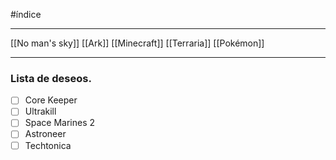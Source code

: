 #índice  
________________________________________________________________________
[[No man's sky]]
[[Ark]]
[[Minecraft]]
[[Terraria]]
[[Pokémon]]
________________________________________________________________________
### Lista de deseos.
- [ ] Core Keeper
- [ ] Ultrakill
- [ ] Space Marines 2
- [ ] Astroneer
- [ ] Techtonica